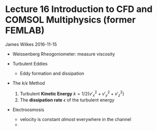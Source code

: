 # Lecture 16 Introduction to CFD and COMSOL Multiphysics (former FEMLAB)
James Wilkes 2016-11-15 

* Weissenberg Rheogoniometer: measure viscosity

* Turbulent Eddies
    * Eddy formation and dissipation
* The $k/\epsilon$ Method
    1. Turbulent **Kinetic Energy** $k = 1/2 (v'^2_x+v'^2_y+v'^2_z)$
    2. The **dissipation rate** $\epsilon$ of the turbulent energy

* Electroosmosis
    * velocity is constant *almost* everywhere in the channel
    * 